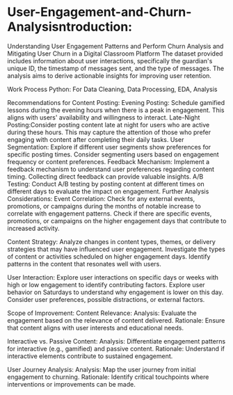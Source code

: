 # User-Engagement-and-Churn-Analysisntroduction:
Understanding User Engagement Patterns and Perform Churn Analysis and Mitigating User Churn in a Digital Classroom Platform The dataset provided includes information about user interactions, specifically the guardian's unique ID, the timestamp of messages sent, and the type of messages. The analysis aims to derive actionable insights for improving user retention.

Work Process
Python: For Data Cleaning, Data Processing, EDA, Analysis

Recommendations for Content Posting:
Evening Posting: Schedule gamified lessons during the evening hours when there is a peak in engagement. This aligns with users' availability and willingness to interact.
Late-Night Posting:Consider posting content late at night for users who are active during these hours. This may capture the attention of those who prefer engaging with content after completing their daily tasks.
User Segmentation: Explore if different user segments show preferences for specific posting times. Consider segmenting users based on engagement frequency or content preferences.
Feedback Mechanism: Implement a feedback mechanism to understand user preferences regarding content timing. Collecting direct feedback can provide valuable insights.
A/B Testing: Conduct A/B testing by posting content at different times on different days to evaluate the impact on engagement.
Further Analysis Considerations:
Event Correlation: Check for any external events, promotions, or campaigns during the months of notable increase to correlate with engagement patterns. Check if there are specific events, promotions, or campaigns on the higher engagement days that contribute to increased activity.

Content Strategy: Analyze changes in content types, themes, or delivery strategies that may have influenced user engagement. Investigate the types of content or activities scheduled on higher engagement days. Identify patterns in the content that resonates well with users.

User Interaction: Explore user interactions on specific days or weeks with high or low engagement to identify contributing factors. Explore user behavior on Saturdays to understand why engagement is lower on this day. Consider user preferences, possible distractions, or external factors.

Scope of Improvement:
Content Relevance: Analysis: Evaluate the engagement based on the relevance of content delivered. Rationale: Ensure that content aligns with user interests and educational needs.

Interactive vs. Passive Content: Analysis: Differentiate engagement patterns for interactive (e.g., gamified) and passive content. Rationale: Understand if interactive elements contribute to sustained engagement.

User Journey Analysis: Analysis: Map the user journey from initial engagement to churning. Rationale: Identify critical touchpoints where interventions or improvements can be made.
